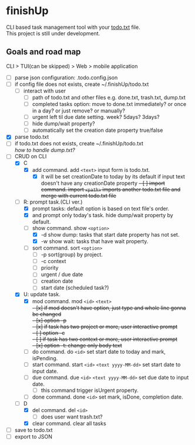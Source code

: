 # finishUp

CLI based task management tool with your [todo.txt](https://github.com/todotxt/todo.txt) file.  
This project is still under development.

## Goals and road map

CLI > TUI(can be skipped) > Web > mobile application

- [ ] parse json configuration: .todo.config.json
- [ ] if config file does not exists, create ~/.finishUp/todo.txt
  - [ ] interact with user
    - [ ] path of todo.txt and other files e.g. done.txt, trash.txt, dump.txt
    - [ ] completed tasks option: move to done.txt immediately? or once in a day? or just remove? or manually?
    - [ ] urgent left til due date setting. week? 5days? 3days?
    - [ ] hide dump/wait property?
    - [ ] automatically set the creation date property true/false
- [x] parse todo.txt
- [ ] if todo.txt does not exists, create ~/.finishUp/todo.txt  
  *how to handle dump.txt?*
- [ ] CRUD on CLI
  - [x] C
    - [x] add command. add `<text>` input form is todo.txt.
      - [x] it will be set creationDate to today by its default if input text doesn't have any creationDate property
    ~~- [ ] import command. import `<path>` imports another todo.txt file and merge with current todo.txt file~~  
  - [ ] R: prompt task.(CLI ver.)
    - [x] prompt tasks: default option is based on text file's order.
    - [x] and prompt only today's task. hide dump/wait property by default.
    - [ ] show command. show `<option>`
      - [x] -d show dump: tasks that start date property has not set.
      - [x] -w show wait: tasks that have wait property.
    - [ ] sort command. sort `<option>`
      - [ ] -p sort(group) by project.
      - [ ] -c context
      - [ ] priority
      - [ ] urgent / due date
      - [ ] creation date
      - [ ] start date (scheduled task?)
  - [x] U: update task.
    - [x] mod command. mod `<id>` `<text>`  
      ~~- [x] if mod doesn't have option, just type and whole line gonna be changed~~  
      ~~- [x] option -p~~  
        ~~- [x] if task has two project or more, user interactive prompt~~  
      ~~- [ ] option -c~~  
        ~~- [ ] if task has two context or more, user interactive prompt~~  
      ~~- [x] option -t: change only body text~~  
    - [ ] do command. do `<id>` set start date to today and mark, isPending.
    - [ ] start command. start `<id>` `<text yyyy-MM-dd>` set start date to input date.
    - [ ] due command. due `<id>` `<text yyyy-MM-dd>` set due date to input date.
      - [ ] this command trigger isUrgent property.
    - [ ] done command. done `<id>` set mark, isDone, completion date.
  - [ ] D
    - [x] del command. del `<id>`
      - [ ] does user want trash.txt?
    - [x] clear command. clear all tasks
- [ ] save to todo.txt
- [ ] export to JSON
